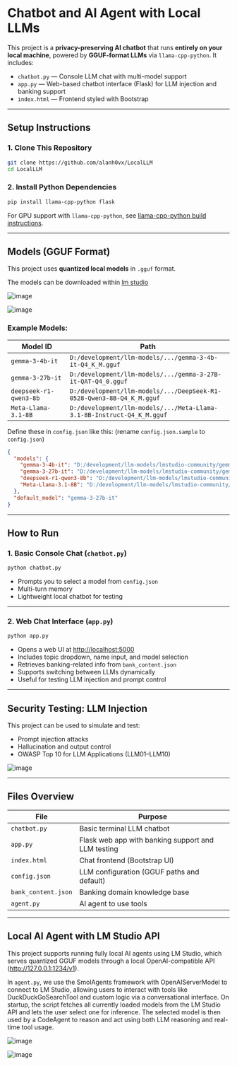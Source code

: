 # Chatbot and AI Agent with Local LLMs 

This project is a **privacy-preserving AI chatbot** that runs **entirely on your local machine**, powered by **GGUF-format LLMs** via `llama-cpp-python`. It includes:

- `chatbot.py` — Console LLM chat with multi-model support  
- `app.py` — Web-based chatbot interface (Flask) for LLM injection and banking support  
- `index.html` — Frontend styled with Bootstrap

---

## Setup Instructions

### 1. Clone This Repository

```bash
git clone https://github.com/alanh0vx/LocalLLM
cd LocalLLM
```

### 2. Install Python Dependencies

```bash
pip install llama-cpp-python flask
```

For GPU support with `llama-cpp-python`, see [llama-cpp-python build instructions](https://github.com/abetlen/llama-cpp-python#installation).

---

## Models (GGUF Format)

This project uses **quantized local models** in `.gguf` format.

The models can be downloaded within  [lm studio](https://lmstudio.ai/)

![image](https://github.com/user-attachments/assets/b128be06-d35d-4d00-961b-98d24e4b4788)

![image](https://github.com/user-attachments/assets/84381a28-abac-43fa-ae47-d541fffaae90)



### Example Models:

| Model ID                 | Path                                                                   |
|--------------------------|------------------------------------------------------------------------|
| `gemma-3-4b-it`          | `D:/development/llm-models/.../gemma-3-4b-it-Q4_K_M.gguf`              |
| `gemma-3-27b-it`          | `D:/development/llm-models/.../gemma-3-27B-it-QAT-Q4_0.gguf`              |
| `deepseek-r1-qwen3-8b`   | `D:/development/llm-models/.../DeepSeek-R1-0528-Qwen3-8B-Q4_K_M.gguf`  |
| `Meta-Llama-3.1-8B`      | `D:/development/llm-models/.../Meta-Llama-3.1-8B-Instruct-Q4_K_M.gguf` |

Define these in `config.json` like this: (rename `config.json.sample` to `config.json`)

```json
{
  "models": {
    "gemma-3-4b-it": "D:/development/llm-models/lmstudio-community/gemma-3-4b-it-GGUF/gemma-3-4b-it-Q4_K_M.gguf",
    "gemma-3-27b-it": "D:/development/llm-models/lmstudio-community/gemma-3-27B-it-qat-GGUF/gemma-3-27B-it-QAT-Q4_0.gguf",
    "deepseek-r1-qwen3-8b": "D:/development/llm-models/lmstudio-community/DeepSeek-R1-0528-Qwen3-8B-GGUF/DeepSeek-R1-0528-Qwen3-8B-Q4_K_M.gguf",
    "Meta-Llama-3.1-8B": "D:/development/llm-models/lmstudio-community/Meta-Llama-3.1-8B-Instruct-GGUF/Meta-Llama-3.1-8B-Instruct-Q4_K_M.gguf"
  },
  "default_model": "gemma-3-27b-it"
}

```

---

## How to Run

### 1. Basic Console Chat (`chatbot.py`)

```bash
python chatbot.py
```

- Prompts you to select a model from `config.json`
- Multi-turn memory
- Lightweight local chatbot for testing

---

### 2. Web Chat Interface (`app.py`)

```bash
python app.py
```

- Opens a web UI at [http://localhost:5000](http://localhost:5000)
- Includes topic dropdown, name input, and model selection
- Retrieves banking-related info from `bank_content.json`
- Supports switching between LLMs dynamically
- Useful for testing LLM injection and prompt control

---

## Security Testing: LLM Injection

This project can be used to simulate and test:

- Prompt injection attacks
- Hallucination and output control
- OWASP Top 10 for LLM Applications (LLM01–LLM10)

![image](https://github.com/user-attachments/assets/aeea56a6-6419-42eb-8231-17eac490c053)


---

## Files Overview

| File                | Purpose                                      |
|---------------------|----------------------------------------------|
| `chatbot.py`        | Basic terminal LLM chatbot                   |
| `app.py`            | Flask web app with banking support and LLM testing |
| `index.html`        | Chat frontend (Bootstrap UI)                 |
| `config.json`       | LLM configuration (GGUF paths and default)   |
| `bank_content.json` | Banking domain knowledge base                |
| `agent.py`          | AI agent to use tools                        |

---

## Local AI Agent with LM Studio API
This project supports running fully local AI agents using LM Studio, which serves quantized GGUF models through a local OpenAI-compatible API (http://127.0.0.1:1234/v1). 


In `agent.py`, we use the SmolAgents framework with OpenAIServerModel to connect to LM Studio, allowing users to interact with tools like DuckDuckGoSearchTool and custom logic via a conversational interface. On startup, the script fetches all currently loaded models from the LM Studio API and lets the user select one for inference. The selected model is then used by a CodeAgent to reason and act using both LLM reasoning and real-time tool usage.

![image](https://github.com/user-attachments/assets/4204d871-031e-4a0c-be9b-5eb648fe0f3b)

![image](https://github.com/user-attachments/assets/bd62627b-2e84-4aed-8929-dfc94310be2c)


